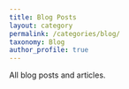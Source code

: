 ```yaml
---
title: Blog Posts
layout: category
permalink: /categories/blog/
taxonomy: Blog
author_profile: true
---
```


All blog posts and articles. 